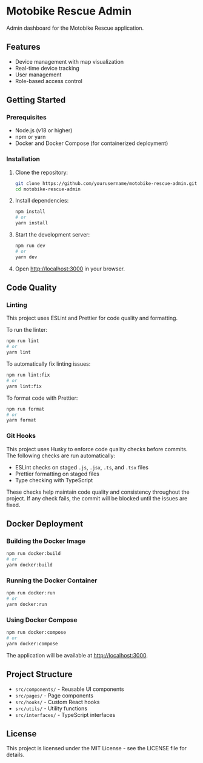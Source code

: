 # Motobike Rescue Admin

Admin dashboard for the Motobike Rescue application.

## Features

- Device management with map visualization
- Real-time device tracking
- User management
- Role-based access control

## Getting Started

### Prerequisites

- Node.js (v18 or higher)
- npm or yarn
- Docker and Docker Compose (for containerized deployment)

### Installation

1. Clone the repository:
   ```bash
   git clone https://github.com/yourusername/motobike-rescue-admin.git
   cd motobike-rescue-admin
   ```

2. Install dependencies:
   ```bash
   npm install
   # or
   yarn install
   ```

3. Start the development server:
   ```bash
   npm run dev
   # or
   yarn dev
   ```

4. Open [http://localhost:3000](http://localhost:3000) in your browser.

## Code Quality

### Linting

This project uses ESLint and Prettier for code quality and formatting.

To run the linter:
```bash
npm run lint
# or
yarn lint
```

To automatically fix linting issues:
```bash
npm run lint:fix
# or
yarn lint:fix
```

To format code with Prettier:
```bash
npm run format
# or
yarn format
```

### Git Hooks

This project uses Husky to enforce code quality checks before commits. The following checks are run automatically:

- ESLint checks on staged `.js`, `.jsx`, `.ts`, and `.tsx` files
- Prettier formatting on staged files
- Type checking with TypeScript

These checks help maintain code quality and consistency throughout the project. If any check fails, the commit will be blocked until the issues are fixed.

## Docker Deployment

### Building the Docker Image

```bash
npm run docker:build
# or
yarn docker:build
```

### Running the Docker Container

```bash
npm run docker:run
# or
yarn docker:run
```

### Using Docker Compose

```bash
npm run docker:compose
# or
yarn docker:compose
```

The application will be available at [http://localhost:3000](http://localhost:3000).

## Project Structure

- `src/components/` - Reusable UI components
- `src/pages/` - Page components
- `src/hooks/` - Custom React hooks
- `src/utils/` - Utility functions
- `src/interfaces/` - TypeScript interfaces

## License

This project is licensed under the MIT License - see the LICENSE file for details.
